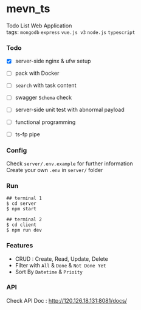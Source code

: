 # mevn_ts
Todo List Web Application  
tags: `mongodb` `express` `vue.js v3` `node.js` `typescript`


### Todo
- [x] server-side nginx & ufw setup
- [ ] pack with Docker
- [ ] `search` with task content
- [ ] swagger `Schema` check
- [ ] server-side unit test with abnormal payload
- [ ] functional programming
- [ ] ts-fp pipe


### Config
Check `server/.env.example` for further information  
Create your own `.env` in `server/` folder

### Run
```
## terminal 1
$ cd server
$ npm start

## terminal 2
$ cd client
$ npm run dev
```

### Features
- CRUD : Create, Read, Update, Delete
- Filter with `All` & `Done` & `Not Done Yet`
- Sort By `Datetime` & `Prioity`

### API
Check API Doc : http://120.126.18.131:8081/docs/